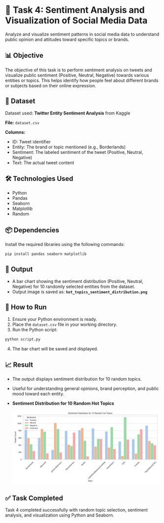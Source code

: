 # 🧠 Task 4: Sentiment Analysis and Visualization of Social Media Data

Analyze and visualize sentiment patterns in social media data to understand public opinion and attitudes toward specific topics or brands.


## 📊 Objective

The objective of this task is to perform sentiment analysis on tweets and visualize public sentiment (Positive, Neutral, Negative) towards various entities or topics. This helps identify how people feel about different brands or subjects based on their online expression.



## 📁 Dataset

Dataset used: **Twitter Entity Sentiment Analysis** from Kaggle

**File:** `dataset.csv`

**Columns:**
- ID: Tweet identifier
- Entity: The brand or topic mentioned (e.g., Borderlands)
- Sentiment: The labeled sentiment of the tweet (Positive, Neutral, Negative)
- Text: The actual tweet content



## 🛠️ Technologies Used

- Python
- Pandas
- Seaborn
- Matplotlib
- Random



## 📦 Dependencies

Install the required libraries using the following commands:
```bash
pip install pandas seaborn matplotlib  
```


## 📌 Output

- A bar chart showing the sentiment distribution (Positive, Neutral, Negative) for 10 randomly selected entities from the dataset.
- Output image is saved as: **`hot_topics_sentiment_distribution.png`**



## 🚀 How to Run

1. Ensure your Python environment is ready.
2. Place the `dataset.csv` file in your working directory.
3. Run the Python script:
```bash
python script.py
```
4. The bar chart will be saved and displayed.



## 📈 Result

- The output displays sentiment distribution for 10 random topics.
- Useful for understanding general opinions, brand perception, and public mood toward each entity.
- **Sentiment Distribution for 10 Random Hot Topics**

  ![Sentiment_Distribution](hot_topics_sentiment_distribution.png)

## ✅ Task Completed

Task 4 completed successfully with random topic selection, sentiment analysis, and visualization using Python and Seaborn.
